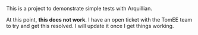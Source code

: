 This is a project to demonstrate simple tests with Arquillian.

At this point, **this does not work**.  I have an open ticket with the TomEE team to try and 
get this resolved.  I will update it once I get things working.